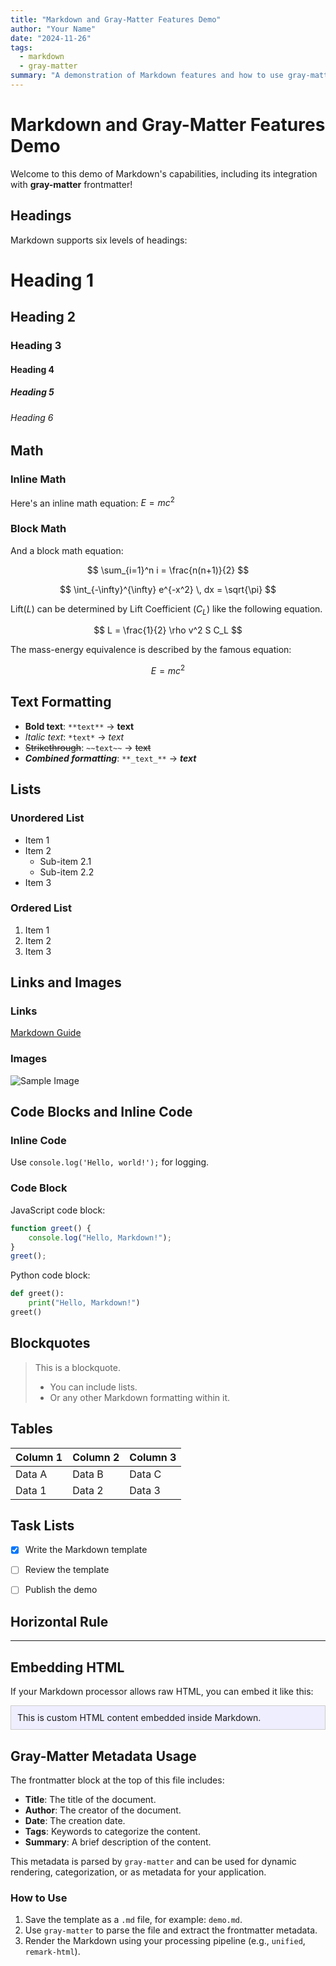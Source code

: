 ```yaml
---
title: "Markdown and Gray-Matter Features Demo"
author: "Your Name"
date: "2024-11-26"
tags: 
  - markdown
  - gray-matter
summary: "A demonstration of Markdown features and how to use gray-matter metadata."
---
```


# Markdown and Gray-Matter Features Demo

Welcome to this demo of Markdown's capabilities, including its integration with **gray-matter** frontmatter!

## Headings

Markdown supports six levels of headings:

# Heading 1
## Heading 2
### Heading 3
#### Heading 4
##### Heading 5
###### Heading 6


## Math

### Inline Math
Here's an inline math equation: $E = mc^2$

### Block Math
And a block math equation:

$$
\sum_{i=1}^n i = \frac{n(n+1)}{2}
$$


$$
\int_{-\infty}^{\infty} e^{-x^2} \, dx = \sqrt{\pi}
$$


Lift($L$) can be determined by Lift Coefficient ($C_L$) like the following equation.

$$
L = \frac{1}{2} \rho v^2 S C_L
$$

The mass-energy equivalence is described by the famous equation:

$$
E=mc^2
$$

## Text Formatting

- **Bold text**: `**text**` → **text**
- *Italic text*: `*text*` → *text*
- ~~Strikethrough~~: `~~text~~` → ~~text~~
- **_Combined formatting_**: `**_text_**` → **_text_**


## Lists

### Unordered List
- Item 1
- Item 2
  - Sub-item 2.1
  - Sub-item 2.2
- Item 3

### Ordered List
1. Item 1
2. Item 2
3. Item 3



## Links and Images

### Links
[Markdown Guide](https://www.markdownguide.org)

### Images
![Sample Image](https://placehold.co/600x400)



## Code Blocks and Inline Code

### Inline Code
Use `console.log('Hello, world!');` for logging.

### Code Block

JavaScript code block:

```javascript
function greet() {
    console.log("Hello, Markdown!");
}
greet();
```

Python code block:

```python
def greet():
    print("Hello, Markdown!")
greet()
```

 

## Blockquotes

> This is a blockquote.
>
> - You can include lists.
> - Or any other Markdown formatting within it.



## Tables

| Column 1 | Column 2 | Column 3 |
|----------|----------|----------|
| Data A   | Data B   | Data C   |
| Data 1   | Data 2   | Data 3   |




## Task Lists

- [x] Write the Markdown template
- [ ] Review the template
- [ ] Publish the demo


## Horizontal Rule

---

## Embedding HTML

If your Markdown processor allows raw HTML, you can embed it like this:

<div style="background-color: #eef; padding: 10px; border: 1px solid #ccc;">
    This is custom HTML content embedded inside Markdown.
</div>


## Gray-Matter Metadata Usage

The frontmatter block at the top of this file includes:
- **Title**: The title of the document.
- **Author**: The creator of the document.
- **Date**: The creation date.
- **Tags**: Keywords to categorize the content.
- **Summary**: A brief description of the content.

This metadata is parsed by `gray-matter` and can be used for dynamic rendering, categorization, or as metadata for your application.



### How to Use

1. Save the template as a `.md` file, for example: `demo.md`.
2. Use `gray-matter` to parse the file and extract the frontmatter metadata.
3. Render the Markdown using your processing pipeline (e.g., `unified`, `remark-html`).

